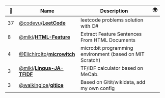 |:star2: | Name | Description | 🌍|
|---|---|---|---|
|37|[@codeyu](https://github.com/codeyu)/[**LeetCode**](https://github.com/codeyu/LeetCode)|leetcode problems solution with C#||
|8|[@miki](https://github.com/miki)/[**HTML-Feature**](https://github.com/miki/HTML-Feature)|Extract Feature Sentences From HTML Documents||
|4|[@EiichiroIto](https://github.com/EiichiroIto)/[**microwitch**](https://github.com/EiichiroIto/microwitch)|micro:bit programming environment (based on MIT Scratch)||
|3|[@miki](https://github.com/miki)/[**Lingua-JA-TFIDF**](https://github.com/miki/Lingua-JA-TFIDF)|TF/IDF calculator based on MeCab.||
|3|[@walkingice](https://github.com/walkingice)/[**gitice**](https://github.com/walkingice/gitice)|Based on Gitit/wikidata, add my own config||

